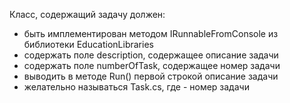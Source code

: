 Класс, содержащий задачу должен:
* быть имплементирован методом IRunnableFromConsole из библиотеки EducationLibraries
* содержать поле description, содержащее описание задачи
* содержать поле numberOfTask, содержащее номер задачи
* выводить в методе Run() первой строкой описание задачи
* желательно называться Task<NN>.cs, где <NN> - номер задачи